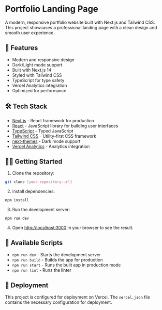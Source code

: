 # Portfolio Landing Page

A modern, responsive portfolio website built with Next.js and Tailwind CSS. This project showcases a professional landing page with a clean design and smooth user experience.

## 🚀 Features

- Modern and responsive design
- Dark/Light mode support
- Built with Next.js 14
- Styled with Tailwind CSS
- TypeScript for type safety
- Vercel Analytics integration
- Optimized for performance

## 🛠️ Tech Stack

- [Next.js](https://nextjs.org/) - React framework for production
- [React](https://reactjs.org/) - JavaScript library for building user interfaces
- [TypeScript](https://www.typescriptlang.org/) - Typed JavaScript
- [Tailwind CSS](https://tailwindcss.com/) - Utility-first CSS framework
- [next-themes](https://github.com/pacocoursey/next-themes) - Dark mode support
- [Vercel Analytics](https://vercel.com/analytics) - Analytics integration

## 🏃‍♂️ Getting Started

1. Clone the repository:
```bash
git clone [your-repository-url]
```

2. Install dependencies:
```bash
npm install
```

3. Run the development server:
```bash
npm run dev
```

4. Open [http://localhost:3000](http://localhost:3000) in your browser to see the result.

## 📝 Available Scripts

- `npm run dev` - Starts the development server
- `npm run build` - Builds the app for production
- `npm run start` - Runs the built app in production mode
- `npm run lint` - Runs the linter

## 🚀 Deployment

This project is configured for deployment on Vercel. The `vercel.json` file contains the necessary configuration for deployment.

